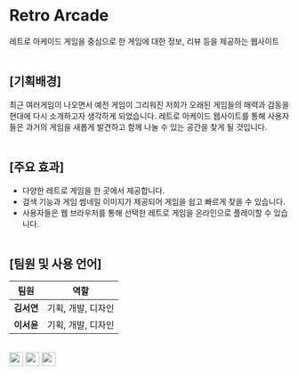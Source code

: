 # Retro Arcade

 레트로 아케이드 게임을 중심으로 한 게임에 대한 정보, 리뷰 등을 제공하는 웹사이트
<br><br>

## [기획배경]
최근 여러게임이 나오면서 예전 게임이 그리워진 저희가 오래된 게임들의 매력과 감동을 현대에 다시 소개하고자 생각하게 되었습니다. 레트로 아케이드 웹사이트를 통해 사용자들은 과거의 게임을 새롭게 발견하고 함께 나눌 수 있는 공간을 찾게 될 것입니다.
<br><br>

## [주요 효과]
- 다양한 레트로 게임을 한 곳에서 제공합니다.
- 검색 기능과 게임 썸네일 이미지가 제공되어 게임을 쉽고 빠르게 찾을 수 있습니다.
- 사용자들은 웹 브라우저를 통해 선택한 레트로 게임을 온라인으로 플레이할 수 있습니다.
<br><br>

## [팀원 및 사용 언어]
| 팀원       | 역할               |
| ---------- | ------------------|
| **김서연** | 기획, 개발, 디자인 |
| **이서윤** | 기획, 개발, 디자인 |

<br>
<div>
<img src="https://img.shields.io/badge/HTML5-E34F26?style=flat&logo=HTML5&logoColor=white" height="25" />
<img src="https://img.shields.io/badge/CSS3-1572B6?style=flat&logo=CSS3&logoColor=white" height="25"/>
<img src="https://img.shields.io/badge/JavaScript-F7DF1E?style=flat&logo=javascript&logoColor=white" height="25"/>

</div>

